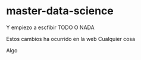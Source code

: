 
# master-data-science


Y empiezo a escfibir TODO O NADA

Estos cambios ha ocurrido en la web
Cualquier cosa

Algo
